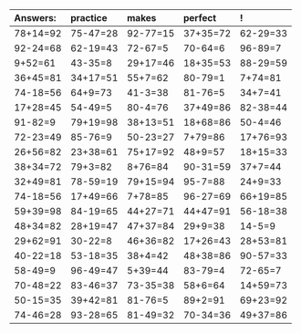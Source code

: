 | Answers: | practice | makes | perfect | ! |
| :--- | :--- | :--- | :--- | :--- |
| 78+14=92 | 75-47=28 | 92-77=15 | 37+35=72 | 62-29=33 | 
| 92-24=68 | 62-19=43 | 72-67=5 | 70-64=6 | 96-89=7 | 
| 9+52=61 | 43-35=8 | 29+17=46 | 18+35=53 | 88-29=59 | 
| 36+45=81 | 34+17=51 | 55+7=62 | 80-79=1 | 7+74=81 | 
| 74-18=56 | 64+9=73 | 41-3=38 | 81-76=5 | 34+7=41 | 
| 17+28=45 | 54-49=5 | 80-4=76 | 37+49=86 | 82-38=44 | 
| 91-82=9 | 79+19=98 | 38+13=51 | 18+68=86 | 50-4=46 | 
| 72-23=49 | 85-76=9 | 50-23=27 | 7+79=86 | 17+76=93 | 
| 26+56=82 | 23+38=61 | 75+17=92 | 48+9=57 | 18+15=33 | 
| 38+34=72 | 79+3=82 | 8+76=84 | 90-31=59 | 37+7=44 | 
| 32+49=81 | 78-59=19 | 79+15=94 | 95-7=88 | 24+9=33 | 
| 74-18=56 | 17+49=66 | 7+78=85 | 96-27=69 | 66+19=85 | 
| 59+39=98 | 84-19=65 | 44+27=71 | 44+47=91 | 56-18=38 | 
| 48+34=82 | 28+19=47 | 47+37=84 | 29+9=38 | 14-5=9 | 
| 29+62=91 | 30-22=8 | 46+36=82 | 17+26=43 | 28+53=81 | 
| 40-22=18 | 53-18=35 | 38+4=42 | 48+38=86 | 90-57=33 | 
| 58-49=9 | 96-49=47 | 5+39=44 | 83-79=4 | 72-65=7 | 
| 70-48=22 | 83-46=37 | 73-35=38 | 58+6=64 | 14+59=73 | 
| 50-15=35 | 39+42=81 | 81-76=5 | 89+2=91 | 69+23=92 | 
| 74-46=28 | 93-28=65 | 81-49=32 | 70-34=36 | 49+37=86 | 
